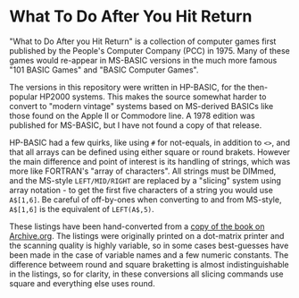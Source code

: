 # What To Do After You Hit Return

"What to Do After you Hit Return" is a collection of computer games first published by the People's Computer Company (PCC) in 1975. Many of these games would re-appear in MS-BASIC versions in the much more famous "101 BASIC Games" and "BASIC Computer Games".

The versions in this repository were written in HP-BASIC, for the then-popular HP2000 systems. This makes the source somewhat harder to convert to "modern vintage" systems based on MS-derived BASICs like those found on the Apple II or Commodore line. A 1978 edition was published for MS-BASIC, but I have not found a copy of that release.

HP-BASIC had a few quirks, like using `#` for not-equals, in addition to `<>`, and that all arrays can be defined using either square or round brakets. However the main difference and point of interest is its handling of strings, which was more like FORTRAN's "array of characters". All strings must be DIMmed, and the MS-style `LEFT/MID/RIGHT` are replaced by a "slicing" system using array notation - to get the first five characters of a string you would use `A$[1,6]`. Be careful of off-by-ones when converting to and from MS-style, `A$[1,6]` is the equivalent of `LEFT(A$,5)`.

These listings have been hand-converted from a [copy of the book on Archive.org](https://archive.org/details/Whattodoafteryouhitreturn). The listings were originally printed on a dot-matrix printer and the scanning quality is highly variable, so in some cases best-guesses have been made in the case of variable names and a few numeric constants. The difference betweem round and square braketting is almost indistinguishable in the listings, so for clarity, in these conversions all slicing commands use square and everything else uses round.
